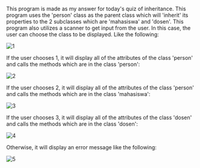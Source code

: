 This program is made as my answer for today's quiz of inheritance. This program uses the 'person' class as the parent class which will 'inherit' its properties to the 2 subclasses which are 'mahasiswa' and 'dosen'. This program also utilizes a scanner to get input from the user. In this case, the user can choose the class to be displayed. Like the following:

![1](https://user-images.githubusercontent.com/89509753/229845544-de155608-74b6-4cc3-b4fe-876a340ae347.png)

If the user chooses 1, it will display all of the attributes of the class 'person' and calls the methods which are in the class 'person':

![2](https://user-images.githubusercontent.com/89509753/229845559-ec3fad3c-486e-435a-aee7-f490a6ac8a07.png)

If the user chooses 2, it will display all of the attributes of the class 'person' and calls the methods which are in the class 'mahasiswa':

![3](https://user-images.githubusercontent.com/89509753/229845568-ce92ac35-0ab9-44ae-bef9-358370c804db.png)

If the user chooses 3, it will display all of the attributes of the class 'dosen' and calls the methods which are in the class 'dosen':

![4](https://user-images.githubusercontent.com/89509753/229845582-f7d7f72a-8873-4d8a-88d6-d42b572b62ab.png)

Otherwise, it will display an error message like the following:

![5](https://user-images.githubusercontent.com/89509753/229845592-b93a81ae-4dda-4dac-9330-080896d98845.png)
